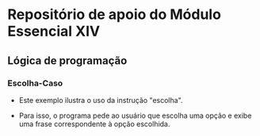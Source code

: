 # Repositório de apoio do Módulo Essencial XIV

## Lógica de programação

### Escolha-Caso

- Este exemplo ilustra o uso da instrução "escolha".

- Para isso, o programa pede ao usuário que escolha uma opção e exibe uma frase correspondente à opção escolhida.
